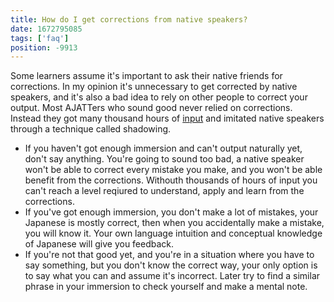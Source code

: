 ```yaml
---
title: How do I get corrections from native speakers?
date: 1672795085
tags: ['faq']
position: -9913
---
```


Some learners assume it's important to
ask their native friends for corrections.
In my opinion
it's unnecessary to get corrected by native speakers,
and it's also a bad idea to rely on other people to correct your output.
Most AJATTers who sound good never relied on corrections.
Instead they got many thousand hours of [input](whats-input-and-output.html)
and imitated native speakers through a technique called shadowing.

* If you haven't got enough immersion and can't output naturally yet, don't say anything.
  You're going to sound too bad,
  a native speaker won't be able to correct every mistake you make,
  and you won't be able benefit from the corrections.
  Withouth thousands of hours of input
  you can't reach a level reqiured to understand, apply and learn from the corrections.
* If you've got enough immersion,
  you don't make a lot of mistakes,
  your Japanese is mostly correct,
  then when you accidentally make a mistake,
  you will know it.
  Your own language intuition and conceptual knowledge of Japanese will give you feedback.
* If you're not that good yet,
  and you're in a situation where you have to say something,
  but you don't know the correct way,
  your only option is to say what you can and assume it's incorrect.
  Later try to find a similar phrase in your immersion to check yourself and make a mental note.
